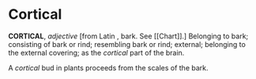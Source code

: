 # Cortical

**CORTICAL**, _adjective_ \[from Latin , bark. See [[Chart]].\] Belonging to bark; consisting of bark or rind; resembling bark or rind; external; belonging to the external covering; as the _cortical_ part of the brain.

A _cortical_ bud in plants proceeds from the scales of the bark.